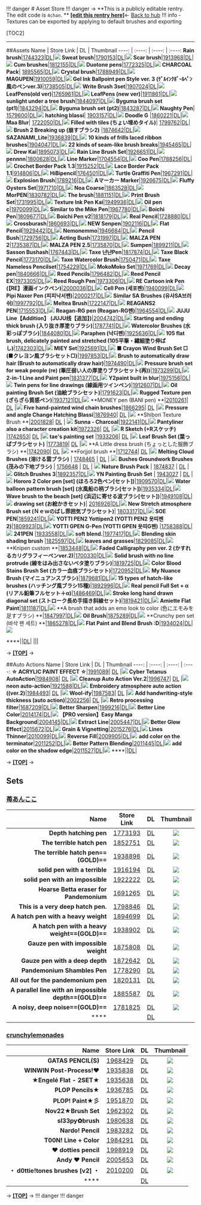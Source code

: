 !!! danger
	# Asset Store
!!! danger
-> **This is a publicly editable rentry. The edit code is `4chan`. **
[**[edit this rentry here]**](https://rentry.org/CSP_368476/edit)<-
[Back to hub](https://rentry.org/CSP_materials)
!!! info
    - Textures can be exported by applying to default brushes and exporting

[TOC2]
***
##Assets
 Name | Store Link | DL | Thumbnail
 ----: | :----: | :----: | :----:
**Rain brush**|[1744323](https://assets.clip-studio.com/en-us/detail?id=1744323)|[DL](https://pixeldrain.com/u/GpEzg1ES)|![](https://celclipmaterialprod.s3-ap-northeast-1.amazonaws.com/23/43/1744323/thumbnail)
**Sweat brush**|[1790153](https://assets.clip-studio.com/en-us/detail?id=1790153)|[DL](https://pixeldrain.com/u/iUnTQe7u)|![](https://celclipmaterialprod.s3-ap-northeast-1.amazonaws.com/53/01/1790153/thumbnail)
**Scar brush**|[1913968](https://assets.clip-studio.com/en-us/detail?id=1913968)|[DL](https://pixeldrain.com/u/ujUzJAvu)|![](https://celclipmaterialprod.s3-ap-northeast-1.amazonaws.com/68/39/1913968/thumbnail)
**Cum brushes**|[1812155](https://assets.clip-studio.com/en-us/detail?id=1812155)|[DL](https://pixeldrain.com/u/mczU4QJP)|![](https://celclipmaterialprod.s3-ap-northeast-1.amazonaws.com/55/21/1812155/thumbnail)
**Duotone pens**|[1772325](https://assets.clip-studio.com/en-us/detail?id=1772325)|[DL](https://pixeldrain.com/u/rzZciLUE)|![](https://celclipmaterialprod.s3-ap-northeast-1.amazonaws.com/25/23/1772325/thumbnail)
**CHARCOAL Pack**| [1895565](https://assets.clip-studio.com/en-us/detail?id=1895565)|[DL](https://pixeldrain.com/u/FfVtR88X)|![](https://celclipmaterialprod.s3-ap-northeast-1.amazonaws.com/65/55/1895565/thumbnail)
**Crystal brush**|[1788949](https://assets.clip-studio.com/en-us/detail?id=1788949)|[DL](https://pixeldrain.com/u/N1xZd7P1)|![](https://celclipmaterialprod.s3-ap-northeast-1.amazonaws.com/49/89/1788949/thumbnail)
**MAGUPEN**|[1910059](https://assets.clip-studio.com/en-us/detail?id=1910059)|[DL](https://pixeldrain.com/u/uFB8HieF)|![](https://celclipmaterialprod.s3-ap-northeast-1.amazonaws.com/59/00/1910059/thumbnail)
**Gel Ink Ballpoint pen Style ver. 3 (ｹﾞﾙｲﾝｸﾎﾞｰﾙﾍﾟﾝ風のペンver.3)**|[1738505](https://assets.clip-studio.com/en-us/detail?id=1738505)|[DL](https://pixeldrain.com/u/rAss34w4)|![](https://celclipmaterialprod.s3-ap-northeast-1.amazonaws.com/05/85/1738505/thumbnail)
**Write Brush 3set**|[1907024](https://assets.clip-studio.com/en-us/detail?id=1907024)|[DL](https://pixeldrain.com/u/bveLPyyc)|![](https://celclipmaterialprod.s3-ap-northeast-1.amazonaws.com/24/70/1907024/thumbnail)
**LeafPens(old ver)**|[1765961](https://assets.clip-studio.com/en-us/detail?id=1765961)|[DL](https://pixeldrain.com/u/WDFjuBii)|![](https://celclipmaterialprod.s3-ap-northeast-1.amazonaws.com/61/59/1765961/thumbnail)
**LeafPens (new ver)**|[1911861](https://assets.clip-studio.com/en-us/detail?id=1911861)|[DL](https://pixeldrain.com/u/sw7YKHpA)|![](https://celclipmaterialprod.s3-ap-northeast-1.amazonaws.com/61/18/1911861/thumbnail)
**sunlight under a tree brush**|[1844097](https://assets.clip-studio.com/en-us/detail?id=1844097)|[DL](https://pixeldrain.com/u/rXiwU72i)|![](https://celclipmaterialprod.s3-ap-northeast-1.amazonaws.com/97/40/1844097/thumbnail)
**Byguma brush set (pt1)**|[1843294](https://assets.clip-studio.com/en-us/detail?id=1843294)|[DL](https://pixeldrain.com/u/w3KaS5Le)|![](https://celclipmaterialprod.s3-ap-northeast-1.amazonaws.com/94/32/1843294/thumbnail)
**Byguma brush set (pt2)**|[1843287](https://assets.clip-studio.com/en-us/detail?id=1843287)|[DL](https://pixeldrain.com/u/Mfhdjzex)|![](https://celclipmaterialprod.s3-ap-northeast-1.amazonaws.com/87/32/1843287/thumbnail)
**Naughty Pen**| [1579600](https://assets.clip-studio.com/en-us/detail?id=1579600)|[DL](https://pixeldrain.com/u/7zKgaeqB)|![](https://celclipmaterialprod.s3-ap-northeast-1.amazonaws.com/00/96/1579600/thumbnail)
**hatching blassi**| [1903157](https://assets.clip-studio.com/en-us/detail?id=1903157)|[DL](https://pixeldrain.com/u/2mfqLv96)|![](https://celclipmaterialprod.s3-ap-northeast-1.amazonaws.com/57/31/1903157/thumbnail?1647937759)
**Doodle G** |[1860221](https://assets.clip-studio.com/en-us/detail?id=1860221)|[DL](https://pixeldrain.com/u/f1eyn52r)|![](https://celclipmaterialprod.s3-ap-northeast-1.amazonaws.com/21/02/1860221/thumbnail?1653736919)
**Maa Blur**| [1722050](https://assets.clip-studio.com/en-us/detail?id=1722050)|[DL](https://pixeldrain.com/u/MK8g8KNJ)|![](https://celclipmaterialprod.s3-ap-northeast-1.amazonaws.com/50/20/1722050/thumbnail?1666257006)
**Filled with tiles (ちょい埋めタイル)**| [1799762](https://assets.clip-studio.com/en-us/detail?id=1799762)|[DL](https://pixeldrain.com/u/ESFMGtP7)|![](https://celclipmaterialprod.s3-ap-northeast-1.amazonaws.com/62/97/1799762/thumbnail)
**Brush 2 Breaking up (崩すブラシ2)** |[1874642](https://assets.clip-studio.com/en-us/detail?id=1874642)|[DL](https://pixeldrain.com/u/ijVVsjcb)|![](https://celclipmaterialprod.s3-ap-northeast-1.amazonaws.com/42/46/1874642/thumbnail)
**SAZANAMI_Lite**|[1936839](https://assets.clip-studio.com/en-us/detail?id=1936839)|[DL](http://mediafire.com/file/5ybfvqux0eas8n3/sazanami.rar/file)|![](https://celclipmaterialprod.s3-ap-northeast-1.amazonaws.com/39/68/1936839/thumbnail)
**10 kinds of frills laced ribbon brushes**|[1904047](https://assets.clip-studio.com/en-us/detail?id=1904047)|[DL](http://files.catbox.moe/jurpgg.zip)|![](https://celclipmaterialprod.s3-ap-northeast-1.amazonaws.com/47/40/1904047/thumbnail)
**22 kinds of seam-like brush breaks**|[1945465](https://assets.clip-studio.com/en-us/detail?id=1945465)|[DL](https://files.catbox.moe/wnyup0.zip)|![](https://celclipmaterialprod.s3-ap-northeast-1.amazonaws.com/65/54/1945465/thumbnail)
**Drew Kai**|[1895073](https://assets.clip-studio.com/en-us/detail?id=1895073)|[DL](http://files.catbox.moe/jff21n.zip)|![](https://celclipmaterialprod.s3-ap-northeast-1.amazonaws.com/73/50/1895073/thumbnail?1643278695)
**Rain Line Brush Set**|[1926651](https://assets.clip-studio.com/en-us/detail?id=1926651)|[DL](https://pixeldrain.com/u/FJUudU4r)|![](https://celclipmaterialprod.s3-ap-northeast-1.amazonaws.com/51/66/1926651/thumbnail)
**pennnn**|[1800628](https://assets.clip-studio.com/en-us/detail?id=1800628)|[DL](https://pixeldrain.com/u/vTzYY5YY)|![](https://celclipmaterialprod.s3-ap-northeast-1.amazonaws.com/28/06/1800628/thumbnail?1633742425)
**Line Marker**|[1704554](https://assets.clip-studio.com/en-us/detail?id=1704554)|[DL](https://pixeldrain.com/u/HbSwDWRF)|![](https://celclipmaterialprod.s3-ap-northeast-1.amazonaws.com/54/45/1704554/thumbnail)
**Coo Pen**|[1788256](https://assets.clip-studio.com/en-us/detail?id=1788256)|[DL](https://pixeldrain.com/u/Gk65i4FK)|![](https://celclipmaterialprod.s3-ap-northeast-1.amazonaws.com/56/82/1788256/thumbnail?1622324463)
**Crochet Border Pack 1.3**|[1915252](https://assets.clip-studio.com/en-us/detail?id=1915252)|[DL](https://pixeldrain.com/u/4QykDuF3)|![](https://celclipmaterialprod.s3-ap-northeast-1.amazonaws.com/63/28/1782863/thumbnail)
**Lace Border Pack 1.1**|[914806](https://assets.clip-studio.com/en-us/detail?id=1914806)|[DL](https://pixeldrain.com/u/cWXpbsQG)|![](https://celclipmaterialprod.s3-ap-northeast-1.amazonaws.com/50/83/1798350/thumbnail)
**HiBipencil**|[1764501](https://assets.clip-studio.com/en-us/detail?id=1764501)|[DL](https://files.catbox.moe/obieas.rar)|![](https://celclipmaterialprod.s3-ap-northeast-1.amazonaws.com/01/45/1764501/thumbnail)
**Turtle Graffiti Pen**|[1967291](https://assets.clip-studio.com/en-us/detail?id=1967291)|[DL](http://files.catbox.moe/mhfk8i.rar)|![](https://celclipmaterialprod.s3-ap-northeast-1.amazonaws.com/91/72/1967291/thumbnail?1670326740)
**Explosion Brush**|[1789216](https://assets.clip-studio.com/en-us/detail?id=1789216)|[DL](http://files.catbox.moe/id8o38.rar)|![](https://celclipmaterialprod.s3-ap-northeast-1.amazonaws.com/16/92/1789216/thumbnail)
**Aマーカー Marker**|[1926675](https://assets.clip-studio.com/en-us/detail?id=1926675)|[DL](https://pixeldrain.com/u/6Cmk1YBw)|![](https://celclipmaterialprod.s3-ap-northeast-1.amazonaws.com/75/66/1926675/thumbnail)
**Fluffy Oysters Set**|[1971710](https://assets.clip-studio.com/en-us/detail?id=1971710)|[DL](https://pixeldrain.com/u/bU3wovXB)|![](https://celclipmaterialprod.s3-ap-northeast-1.amazonaws.com/10/17/1971710/thumbnail)
**Noa Coarse**|[1863528](https://assets.clip-studio.com/en-us/detail?id=1863528)|[DL](https://pixeldrain.com/u/12Se1Aaq)|![](https://celclipmaterialprod.s3-ap-northeast-1.amazonaws.com/28/35/1863528/thumbnail)
**MorPEN**|[1830782](https://assets.clip-studio.com/en-us/detail?id=1830782)|[DL](https://pixeldrain.com/u/gLrMzzUQ)|![](https://celclipmaterialprod.s3-ap-northeast-1.amazonaws.com/82/07/1830782/thumbnail?1617118870)
**The brush**|[1881151](https://assets.clip-studio.com/en-us/detail?id=1881151)|[DL](https://pixeldrain.com/u/rF67KjXX)|![](https://celclipmaterialprod.s3-ap-northeast-1.amazonaws.com/51/11/1881151/thumbnail)
**Print Brush Set**|[1731995](https://assets.clip-studio.com/en-us/detail?id=1731995)|[DL](https://pixeldrain.com/u/QXN5zL3m)|![](https://celclipmaterialprod.s3-ap-northeast-1.amazonaws.com/95/19/1731995/thumbnail)
**Texture Ink Pen Kai**|[1949936](https://assets.clip-studio.com/en-us/detail?id=1949936)|[DL](https://pixeldrain.com/u/oFs5oJeG)|![](https://celclipmaterialprod.s3-ap-northeast-1.amazonaws.com/36/99/1949936/thumbnail)
**Oil pen c**|[1970099](https://assets.clip-studio.com/en-us/detail?id=1970099)|[DL](https://pixeldrain.com/u/7p9mA8zs)|![](https://celclipmaterialprod.s3-ap-northeast-1.amazonaws.com/99/00/1970099/thumbnail)
**Similar to the Mike Pen**|[1967780](https://assets.clip-studio.com/en-us/detail?id=1967780)|[DL](https://pixeldrain.com/u/dTtk2uE1)|![](https://celclipmaterialprod.s3-ap-northeast-1.amazonaws.com/80/77/1967780/thumbnail)
**Boichi Pen**|[1809677](https://assets.clip-studio.com/en-us/detail?id=1809677)|[DL](https://pixeldrain.com/u/JL73S1wh)|![](https://celclipmaterialprod.s3-ap-northeast-1.amazonaws.com/77/96/1809677/thumbnail)
**Boichi Pen v2**|[1818179](https://assets.clip-studio.com/en-us/detail?id=1818179)|[DL](https://pixeldrain.com/u/vsYVqQgH)|![](https://celclipmaterialprod.s3-ap-northeast-1.amazonaws.com/79/81/1818179/thumbnail)
**Real Pencil**|[1728880](https://assets.clip-studio.com/en-us/detail?id=1728880)|[DL](https://pixeldrain.com/u/YQoVTCgf)|![](https://celclipmaterialprod.s3-ap-northeast-1.amazonaws.com/80/88/1728880/thumbnail)
**Crossburash**|[1860693](https://assets.clip-studio.com/en-us/detail?id=1860693)|[DL](https://pixeldrain.com/u/KysRq3Tg)|![](https://celclipmaterialprod.s3-ap-northeast-1.amazonaws.com/93/06/1860693/thumbnail)
**NEW Senpen**|[1902116](https://assets.clip-studio.com/en-us/detail?id=1902116)|[DL](https://pixeldrain.com/u/8oHa1e7h)|![](https://celclipmaterialprod.s3-ap-northeast-1.amazonaws.com/16/21/1902116/thumbnail)
**Flat Pencil**|[1929442](https://assets.clip-studio.com/en-us/detail?id=1929442)|[DL](https://pixeldrain.com/u/p5hhhrPi)|![](https://celclipmaterialprod.s3-ap-northeast-1.amazonaws.com/42/94/1929442/thumbnail)
**Nemonemmo**|[1946684](https://assets.clip-studio.com/en-us/detail?id=1946684)|[DL](https://pixeldrain.com/u/FU3P2tzd)|![](https://celclipmaterialprod.s3-ap-northeast-1.amazonaws.com/84/66/1946684/thumbnail)
**Pencil Bush**|[1729756](https://assets.clip-studio.com/en-us/detail?id=1729756)|[DL](https://pixeldrain.com/u/3uyWxc2B)|![](https://celclipmaterialprod.s3-ap-northeast-1.amazonaws.com/56/97/1729756/thumbnail)
**Acting Bush**|[1731997](https://assets.clip-studio.com/en-us/detail?id=1731997)|[DL](https://pixeldrain.com/u/dRmoX5uP)|![](https://celclipmaterialprod.s3-ap-northeast-1.amazonaws.com/97/19/1731997/thumbnail)
**MALZA PEN 2**|[1735387](https://assets.clip-studio.com/en-us/detail?id=1735387)|[DL](https://pixeldrain.com/u/oiur87En)|![](https://celclipmaterialprod.s3-ap-northeast-1.amazonaws.com/87/53/1735387/thumbnail)
**MALZA PEN 2.5**|[1735870](https://assets.clip-studio.com/en-us/detail?id=1735870)|[DL](https://pixeldrain.com/u/1tDyFW19)|![](https://celclipmaterialprod.s3-ap-northeast-1.amazonaws.com/70/58/1735870/thumbnail)
**Sumpen**|[1899211](https://assets.clip-studio.com/en-us/detail?id=1899211)|[DL](https://pixeldrain.com/u/TVuvomcz)|![](https://celclipmaterialprod.s3-ap-northeast-1.amazonaws.com/11/92/1899211/thumbnail)
**Sasson Bushash**|[1767443](https://assets.clip-studio.com/en-us/detail?id=1767443)|[DL](https://pixeldrain.com/u/YjgZtqDH)|![](https://celclipmaterialprod.s3-ap-northeast-1.amazonaws.com/43/74/1767443/thumbnail)
**Taxe 냔냔Pen**|[1817874](https://assets.clip-studio.com/en-us/detail?id=1817874)|[DL](https://pixeldrain.com/u/89TgTjJ4)|![](https://celclipmaterialprod.s3-ap-northeast-1.amazonaws.com/74/78/1817874/thumbnail)
**Taxe Black Pencil**|[1773170](https://assets.clip-studio.com/en-us/detail?id=1773170)|[DL](https://pixeldrain.com/u/gpygBSBb)|![](https://celclipmaterialprod.s3-ap-northeast-1.amazonaws.com/70/31/1773170/thumbnail)
**Taxe Watercolor Brush**|[1750471](https://assets.clip-studio.com/en-us/detail?id=1750471)|[DL](https://pixeldrain.com/u/G4BUNBW3)|![](https://celclipmaterialprod.s3-ap-northeast-1.amazonaws.com/71/04/1750471/thumbnail)
**Taxe Nameless Pencilset**|[1754229](https://assets.clip-studio.com/en-us/detail?id=1754229)|[DL](https://pixeldrain.com/u/JoZvWMVw)|![](https://celclipmaterialprod.s3-ap-northeast-1.amazonaws.com/29/42/1754229/thumbnail)
**MokoMoko Set**|[1971769](https://assets.clip-studio.com/en-us/detail?id=1971769)|[DL](https://pixeldrain.com/u/6kk1bKqU)|![](https://celclipmaterialprod.s3-ap-northeast-1.amazonaws.com/69/17/1971769/thumbnail)
**Decay pen**|[1840666](https://assets.clip-studio.com/en-us/detail?id=1840666)|[DL](https://pixeldrain.com/u/e2C5KL4D)|![](https://celclipmaterialprod.s3-ap-northeast-1.amazonaws.com/66/06/1840666/thumbnail)
**Reed Pencils**|[1796482](https://assets.clip-studio.com/en-us/detail?id=1796482)|[DL](https://pixeldrain.com/u/DBeXeEQt)|![](https://celclipmaterialprod.s3-ap-northeast-1.amazonaws.com/82/64/1796482/thumbnail)
**Reed Pencil EX**|[1973305](https://assets.clip-studio.com/en-us/detail?id=1973305)|[DL](https://pixeldrain.com/u/Vku8ey81)|![](https://celclipmaterialprod.s3-ap-northeast-1.amazonaws.com/05/33/1973305/thumbnail?1672480245)
**Reed Rough Pen**|[1973306](https://assets.clip-studio.com/en-us/detail?id=1973306)|[DL](https://pixeldrain.com/u/yp5Z7TVz)|![](https://celclipmaterialprod.s3-ap-northeast-1.amazonaws.com/06/33/1973306/thumbnail?1672479431)
**RE Cartoon ink Pen (【RE】漫画インクペン)**|[2000036](https://assets.clip-studio.com/en-us/detail?id=2000036)|[DL](https://pixeldrain.com/u/gtm9mhb3)|![](https://celclipmaterialprod.s3-ap-northeast-1.amazonaws.com/36/00/2000036/thumbnail?1683186876)
**Cell Pen (세포펜)**|[1940099](https://assets.clip-studio.com/en-us/detail?id=1940099)|[DL](https://pixeldrain.com/u/YWmx1Ly4)|![](https://celclipmaterialprod.s3-ap-northeast-1.amazonaws.com/99/00/1940099/thumbnail?1659678906)
**Pipi Naxer Pen (피피낙서펜)**|[2000217](https://assets.clip-studio.com/en-us/detail?id=2000217)|[DL](https://pixeldrain.com/u/fskd8qBA)|![](https://celclipmaterialprod.s3-ap-northeast-1.amazonaws.com/17/02/2000217/thumbnail?1683542619)
**Similar SA Brushes (유사SA브러쉬)**|[1997792](https://assets.clip-studio.com/en-us/detail?id=1997792)|[DL](https://pixeldrain.com/u/6YYWsTgp)|![](https://celclipmaterialprod.s3-ap-northeast-1.amazonaws.com/92/77/1997792/thumbnail?1682678303)
**Meltea Brush**|[1722147](https://assets.clip-studio.com/en-us/detail?id=1722147)|[DL](https://pixeldrain.com/u/VG5U6vpt)|![](https://celclipmaterialprod.s3-ap-northeast-1.amazonaws.com/47/21/1722147/thumbnail?1673574773)
**REAGANS2 PEN**|[1715553](https://assets.clip-studio.com/en-us/detail?id=1715553)|[DL](https://pixeldrain.com/u/Sux9M2RQ)|![](https://celclipmaterialprod.s3-ap-northeast-1.amazonaws.com/53/55/1715553/thumbnail?1660507937)
**Reagan-RG pen (Reagan-RG펜)**|[1964554](https://assets.clip-studio.com/en-us/detail?id=1964554)|[DL](https://pixeldrain.com/u/AimS14gw)|![](https://celclipmaterialprod.s3-ap-northeast-1.amazonaws.com/54/45/1964554/thumbnail?1669199388)
**JUJU Line【Addition】 (JUJU线【追加】)**|[2004742](https://assets.clip-studio.com/en-us/detail?id=2004742)|[DL](https://pixeldrain.com/u/EAdQXktL)|![](https://celclipmaterialprod.s3-ap-northeast-1.amazonaws.com/42/47/2004742/thumbnail?1685198475)
**Starting and ending thick brush (入り抜き厚塗りブラシ)**|[1787741](https://assets.clip-studio.com/en-us/detail?id=1787741)|[DL](https://pixeldrain.com/u/prrzMaPd)|![](https://celclipmaterialprod.s3-ap-northeast-1.amazonaws.com/41/77/1787741/thumbnail?1600254666)
**Watercolor Brushes (水彩っぽブラシ)**|[1844080](https://assets.clip-studio.com/en-us/detail?id=1844080)|[DL](https://pixeldrain.com/u/H16BfU3n)|![](https://celclipmaterialprod.s3-ap-northeast-1.amazonaws.com/80/40/1844080/thumbnail?1622808344)
**Paraphen (낙디펜)**|[1925636](https://assets.clip-studio.com/en-us/detail?id=1925636)|[DL](https://pixeldrain.com/u/81iNFLba)|![](https://celclipmaterialprod.s3-ap-northeast-1.amazonaws.com/36/56/1925636/thumbnail?1684398046)
**105 flat brush, delicately painted and stretched (105平筆・繊細塗り伸ばし)**|[1742303](https://assets.clip-studio.com/en-us/detail?id=1742303)|[DL](https://pixeldrain.com/u/1yCHL5XL)|![](https://celclipmaterialprod.s3-ap-northeast-1.amazonaws.com/03/23/1742303/thumbnail?1561537924)
**MIEY Set**|[1925691](https://assets.clip-studio.com/en-us/detail?id=1925691)|[DL](https://pixeldrain.com/l/ZCfj5z4C)|![](https://celclipmaterialprod.s3-ap-northeast-1.amazonaws.com/91/56/1925691/thumbnail?1654603125)
**■ Crayon Wind Brush Set □ (■クレヨン風ブラシセット□)**|[1997853](https://assets.clip-studio.com/en-us/detail?id=1997853)|[DL](https://pixeldrain.com/l/KUt9q8i1)|![](https://celclipmaterialprod.s3-ap-northeast-1.amazonaws.com/53/78/1997853/thumbnail?1686134851)
**Brush to automatically draw hair (Brush to automatically draw hair)**|[1974490](https://assets.clip-studio.com/en-us/detail?id=1974490)|[DL](https://pixeldrain.com/l/wQGKfyYx)|![](https://celclipmaterialprod.s3-ap-northeast-1.amazonaws.com/90/44/1974490/thumbnail?1673222211)
**Pressure brush set for weak people (re) (筆圧弱い人の厚塗りブラシセット(再))**|[1973299](https://assets.clip-studio.com/en-us/detail?id=1973299)|[DL](https://pixeldrain.com/l/ppRpXzYJ)|![](https://celclipmaterialprod.s3-ap-northeast-1.amazonaws.com/99/32/1973299/thumbnail?1672734895)
**2-in-1 Line and Paint pen**|[1831377](https://assets.clip-studio.com/en-us/detail?id=1831377)|[DL](https://files.catbox.moe/n7svaj.sut)|![](https://celclipmaterialprod.s3-ap-northeast-1.amazonaws.com/77/13/1831377/thumbnail?1617299997)
**Y2paint built in blur**|[1975156](https://assets.clip-studio.com/en-us/detail?id=1975156)|[DL](https://files.catbox.moe/33j9g1.sut)|![](https://celclipmaterialprod.s3-ap-northeast-1.amazonaws.com/56/51/1975156/thumbnail?1673223263)
**Twin pens for line drawings (線画用ツインペン)**|[1912607](https://assets.clip-studio.com/en-us/detail?id=1912607)|[DL](https://pixeldrain.com/l/pNcm5Pju)|![](https://celclipmaterialprod.s3-ap-northeast-1.amazonaws.com/07/26/1912607/thumbnail?1650505835)
**Oil painting Brush Set (油絵ブラシセット)**|[1791623](https://assets.clip-studio.com/en-us/detail?id=1791623)|[DL](https://pixeldrain.com/l/yBc1Khdm)|![](https://celclipmaterialprod.s3-ap-northeast-1.amazonaws.com/23/16/1791623/thumbnail?1602035176)
**Rugged Texture pen (ざらざら質感ペン)**|[1937121](https://assets.clip-studio.com/en-us/detail?id=1937121)|[DL](https://pixeldrain.com/l/iJoChy9X)|![](https://celclipmaterialprod.s3-ap-northeast-1.amazonaws.com/21/71/1937121/thumbnail?1658756249)
**MONEY pen (BANI pen)  **|[2010261](https://assets.clip-studio.com/en-us/detail?id=2010261)| [DL](https://files.catbox.moe/5aogfv.zip) |![](https://celclipmaterialprod.s3-ap-northeast-1.amazonaws.com/61/02/2010261/thumbnail)
**Five hand-painted wind chain brushes**|[1866295](https://assets.clip-studio.com/en-us/detail?id=1866295)| [DL](https://files.catbox.moe/ma33uw.zip) |![](https://celclipmaterialprod.s3-ap-northeast-1.amazonaws.com/95/62/1866295/thumbnail)
**Pressure and angle Change Hatching Blassi**|[1876940](https://assets.clip-studio.com/en-us/detail?id=1876940)| [DL](https://files.catbox.moe/0dztww.sut) |![](https://celclipmaterialprod.s3-ap-northeast-1.amazonaws.com/40/69/1876940/thumbnail)
**Shibori Texture Brush **|[2001828](https://assets.clip-studio.com/en-us/detail?id=2001828)| [DL](https://files.catbox.moe/1dx31u.sut) | ![](https://celclipmaterialprod.s3-ap-northeast-1.amazonaws.com/28/18/2001828/thumbnail)
**Sunna - Charcoal**|[1922141](https://assets.clip-studio.com/en-us/detail?id=1922141)|[DL](https://files.catbox.moe/tnamjy.sut)|![](https://celclipmaterialprod.s3-ap-northeast-1.amazonaws.com/41/21/1922141/thumbnail)
**Pantyliner also a character creation kit**|[1972326](https://assets.clip-studio.com/en-us/detail?id=1972326)| [DL](https://files.catbox.moe/23r4k1.7z) |![](https://celclipmaterialprod.s3-ap-northeast-1.amazonaws.com/26/23/1972326/thumbnail?1683730214)
**R Sketch (+Rスケッチ)** |[1742653](https://assets.clip-studio.com/en-us/detail?id=1742653)| [DL](https://files.catbox.moe/t0fgdj.7z) |![](https://celclipmaterialprod.s3-ap-northeast-1.amazonaws.com/53/26/1742653/thumbnail)
**tae's painting set** |[1933206](https://assets.clip-studio.com/en-us/detail?id=1933206)| [DL](https://files.catbox.moe/1o0ni8.7z) |![](https://celclipmaterialprod.s3-ap-northeast-1.amazonaws.com/06/32/1933206/thumbnail)
**Leaf Brush Set (葉っぱブラシセット)** |[1773819](https://assets.clip-studio.com/en-us/detail?id=1773819)| [DL](https://files.catbox.moe/uuf3s9.7z) |![](https://celclipmaterialprod.s3-ap-northeast-1.amazonaws.com/19/38/1773819/thumbnail)
**A Little dress brush (ちょっとした服飾ブラシ) **|[1742090](https://assets.clip-studio.com/en-us/detail?id=1742090)| [DL](https://files.catbox.moe/5z5vpi.7z) |![](https://celclipmaterialprod.s3-ap-northeast-1.amazonaws.com/90/20/1742090/thumbnail?1556778172)
**Forjjol brush **|[1712744](https://assets.clip-studio.com/ja-jp/detail?id=1712744)| [DL](https://files.catbox.moe/i2idxm.7z) |![](https://celclipmaterialprod.s3-ap-northeast-1.amazonaws.com/44/27/1712744/thumbnail)
**Melting Cloud Brushes (溶ける雲ブラシ)** | [1748465](https://assets.clip-studio.com/en-us/detail?id=1748465) | [DL](https://files.catbox.moe/or1hnc.7z) | ![](https://celclipmaterialprod.s3-ap-northeast-1.amazonaws.com/65/84/1748465/thumbnail)
**Bushes Groundwork Brushes (茂みの下地ブラシ)** | [1756648](https://assets.clip-studio.com/en-us/detail?id=1756648) | [DL](https://files.catbox.moe/jhlhaf.7z) | ![](https://celclipmaterialprod.s3-ap-northeast-1.amazonaws.com/48/66/1756648/thumbnail)
**Nature Brush Pack** | [1874837](https://assets.clip-studio.com/en-us/detail?id=1874837) | [DL](https://files.catbox.moe/lifx49.7z) | ![](https://celclipmaterialprod.s3-ap-northeast-1.amazonaws.com/37/48/1874837/thumbnail)
**Glitch Brushes 3**|[1892357](https://assets.clip-studio.com/en-us/detail?id=1892357)|[DL](https://files.catbox.moe/cecurw.rar)|![](https://celclipmaterialprod.s3-ap-northeast-1.amazonaws.com/57/23/1892357/thumbnail)
**YN Painting Brush Set** | [1943027](https://assets.clip-studio.com/en-us/detail?id=1943027) | [DL](https://files.catbox.moe/qlp6x4.rar) | ![](https://celclipmaterialprod.s3-ap-northeast-1.amazonaws.com/27/30/1943027/thumbnail?1682267327)
**Hororo 2 Color pen [set] (ほろろ2色ペン[セット])**|[1909570](https://assets.clip-studio.com/en-us/detail?id=1909570)|[DL](https://pixeldrain.com/u/gVcMnX9b)|![](https://celclipmaterialprod.s3-ap-northeast-1.amazonaws.com/70/95/1909570/thumbnail?1649437469)
**Water balloon pattern brush [set] (水風船の柄ブラシ[セット])**|[1935334](https://assets.clip-studio.com/en-us/detail?id=1935334)|[DL](https://pixeldrain.com/u/HZLj72QZ)|![](https://celclipmaterialprod.s3-ap-northeast-1.amazonaws.com/34/53/1935334/thumbnail?1659701954)
**Wave brush to the beach [set] (浜辺に寄せる波ブラシ[セット])**|[1949108](https://assets.clip-studio.com/en-us/detail?id=1949108)|[DL](https://pixeldrain.com/u/iqh6TaPy)|![](https://celclipmaterialprod.s3-ap-northeast-1.amazonaws.com/08/91/1949108/thumbnail?1662993863)
**drawing set (お絵かきセット)**| [2016926](https://assets.clip-studio.com/en-us/detail?id=2016926)|[DL](https://pixeldrain.com/u/Dr1LVWWQ)|![](https://celclipmaterialprod.s3-ap-northeast-1.amazonaws.com/26/69/2016926/thumbnail?1689519863)
**New Stretch atmosphere Brush set (Ｎｅｗのばし雰囲気ブラシセット)**| [1803317](https://assets.clip-studio.com/en-us/detail?id=1803317)|[DL](https://pixeldrain.com/l/UshWLnVw)|![](https://celclipmaterialprod.s3-ap-northeast-1.amazonaws.com/17/33/1803317/thumbnail?1607217905)
**SOE PEN**|[1859241](https://assets.clip-studio.com/en-us/detail?id=1859241)|[DL](https://pixeldrain.com/u/LU2CEfBi)|![](https://celclipmaterialprod.s3-ap-northeast-1.amazonaws.com/41/92/1859241/thumbnail)
**YOTTI PEN2 Yottipen2 (YOTTI PEN2 욧띠펜2)**|[1809923](https://assets.clip-studio.com/en-us/detail?id=1809923)|[DL](https://pixeldrain.com/u/SezgEJSD)|![](https://celclipmaterialprod.s3-ap-northeast-1.amazonaws.com/23/99/1809923/thumbnail)
**YOTTI GPEN G-Pen (YOTTI GPEN 욧띠G펜)** |[1758388](https://assets.clip-studio.com/en-us/detail?id=1758388)|[DL](https://pixeldrain.com/u/DdYsMoWW)|![](https://celclipmaterialprod.s3-ap-northeast-1.amazonaws.com/88/83/1758388/thumbnail)
**241PEN** |[1933558](https://assets.clip-studio.com/en-us/detail?id=1933558)|[DL](https://pixeldrain.com/u/8wqnpaDQ)|![](https://celclipmaterialprod.s3-ap-northeast-1.amazonaws.com/58/35/1933558/thumbnail)
**soft blend.**|[1977417](https://assets.clip-studio.com/en-us/detail?id=1977417)|[DL](https://pixeldrain.com/u/A3oUW9Rn)|![](https://celclipmaterialprod.s3-ap-northeast-1.amazonaws.com/17/74/1977417/thumbnail)
**Blending skin shading brush** |[1825597](https://assets.clip-studio.com/en-us/detail?id=1825597)|[DL](https://pixeldrain.com/u/k7chnvWT)|![](https://celclipmaterialprod.s3-ap-northeast-1.amazonaws.com/97/55/1825597/thumbnail)
**leaves and grasses**|[1829085](https://assets.clip-studio.com/en-us/detail?id=1829085)|[DL](https://pixeldrain.com/u/ps1gS8yq)|![](https://celclipmaterialprod.s3-ap-northeast-1.amazonaws.com/85/90/1829085/thumbnail?1664129320)
**Knipen custom **|[1853448](https://assets.clip-studio.com/en-us/detail?id=1853448)|[DL](https://files.catbox.moe/hqojny.rar)|![](https://celclipmaterialprod.s3-ap-northeast-1.amazonaws.com/48/34/1853448/thumbnail)
**Faded Calligraphy pen ver. 2 (かすれるカリグラフィーペンver.2)**|[1700330](https://assets.clip-studio.com/en-us/detail?id=1700330)|[DL](https://files.catbox.moe/rd3fdc.rar)|![](https://celclipmaterialprod.s3-ap-northeast-1.amazonaws.com/30/03/1700330/thumbnail)
**Solid brush with no line protrude (線をはみ出さないベタ塗りブラシ)**|[1819725](https://assets.clip-studio.com/en-us/detail?id=1819725)|[DL](https://files.catbox.moe/u9r3qx.rar)|![](https://celclipmaterialprod.s3-ap-northeast-1.amazonaws.com/25/97/1819725/thumbnail)
**Color Blood Stains Brush Set (カラー血痕ブラシセット)**|[1720952](https://assets.clip-studio.com/en-us/detail?id=1720952)|[DL](https://files.catbox.moe/n5atbo.rar)|![](https://celclipmaterialprod.s3-ap-northeast-1.amazonaws.com/52/09/1720952/thumbnail)
**My Nuance Brush (マイニュアンスブラシ)**|[1879681](https://assets.clip-studio.com/en-us/detail?id=1879681)|[DL](https://files.catbox.moe/qjkcc2.rar)|![](https://celclipmaterialprod.s3-ap-northeast-1.amazonaws.com/81/96/1879681/thumbnail)
**15 types of hatch-like brushes (ハッチング風ブラシ15種)**|[1892996](https://assets.clip-studio.com/en-us/detail?id=1892996)|[DL](https://files.catbox.moe/55xnxo.rar)|![](https://celclipmaterialprod.s3-ap-northeast-1.amazonaws.com/96/29/1892996/thumbnail)
**Real pencil Full Set + α (リアル鉛筆フルセット＋α)**|[1486469](https://assets.clip-studio.com/en-us/detail?id=1486469)|[DL](https://files.catbox.moe/tc0vrz.rar)|![](https://celclipmaterialprod.s3-ap-northeast-1.amazonaws.com/69/64/1486469/thumbnail)
**Stroke long hand drawn diagonal set (ストローク長め手描き斜線セット)**|[1819421](https://assets.clip-studio.com/en-us/detail?id=1819421)|[DL](https://files.catbox.moe/noza9g.rar)|![](https://celclipmaterialprod.s3-ap-northeast-1.amazonaws.com/21/94/1819421/thumbnail)
**Amiette Flat Paint**|[1811187](https://assets.clip-studio.com/en-us/detail?id=1811187)|[DL](https://files.catbox.moe/ijiswp.rar)|![](https://celclipmaterialprod.s3-ap-northeast-1.amazonaws.com/87/11/1811187/thumbnail)
**A brush that adds an emo look to color (色にエモみを足すブラシ) **|[1847997](https://assets.clip-studio.com/en-us/detail?id=1847997)|[DL](https://files.catbox.moe/o7137d.rar)|![](https://celclipmaterialprod.s3-ap-northeast-1.amazonaws.com/97/79/1847997/thumbnail)
**Oil Brush**|[1875289](https://assets.clip-studio.com/en-us/detail?id=1875289)|[DL](https://files.catbox.moe/5st9hg.rar)|![](https://celclipmaterialprod.s3-ap-northeast-1.amazonaws.com/89/52/1875289/thumbnail)
**Crunchy pen set (바삭 펜 세트) **|[1865278](https://assets.clip-studio.com/en-us/detail?id=1865278)|[DL](https://files.catbox.moe/63il9w.rar)|![](https://celclipmaterialprod.s3-ap-northeast-1.amazonaws.com/78/52/1865278/thumbnail)
**Flat Paint and Blend Brush :D**|[1934024](https://assets.clip-studio.com/en-us/detail?id=1934024)|[DL](https://files.catbox.moe/yuq6gq.rar)|![](https://celclipmaterialprod.s3-ap-northeast-1.amazonaws.com/24/40/1934024/thumbnail)

****|[]()|[DL]()|![]()
|||


-> [**[TOP]**]() ->

##Auto Actions
 Name | Store Link | DL | Thumbnail
 ----: | :----: | :----: | :----:
**☆ ACRYLIC PAINT EFFECT ☆**|[1991089](https://assets.clip-studio.com/en-us/detail?id=1991089)| [DL](https://files.catbox.moe/1o5y2c.laf) |![](https://celclipmaterialprod.s3-ap-northeast-1.amazonaws.com/89/10/1991089/thumbnail)
**Cyber Tetanus AutoAction**|[1984908](https://assets.clip-studio.com/en-us/detail?id=1984908)| [DL](https://files.catbox.moe/ohdc5c.laf) |![](https://celclipmaterialprod.s3-ap-northeast-1.amazonaws.com/08/49/1984908/thumbnail)
**Cleanup Auto Action Ver.2**|[1996747](https://assets.clip-studio.com/en-us/detail?id=1996747)| [DL](https://files.catbox.moe/qii6ba.laf) |![](https://celclipmaterialprod.s3-ap-northeast-1.amazonaws.com/47/67/1996747/thumbnail)
**neon auto-action**|[1921588](https://assets.clip-studio.com/en-us/detail?id=1921588)|[DL](https://pixeldrain.com/u/fbCbTjzj)|![](https://celclipmaterialprod.s3-ap-northeast-1.amazonaws.com/88/15/1921588/thumbnail)
**Embroidery atmosphere auto action ((ver.2)**|[1984493](https://assets.clip-studio.com/en-us/detail?id=1984493)| [DL](https://files.catbox.moe/689q0x.laf) |![](https://celclipmaterialprod.s3-ap-northeast-1.amazonaws.com/93/44/1984493/thumbnail)
**Wool-ify**|[1987583](https://assets.clip-studio.com/en-us/detail?id=1987583)| [DL](https://files.catbox.moe/obontc.zip) |![](https://celclipmaterialprod.s3-ap-northeast-1.amazonaws.com/83/75/1987583/thumbnail)
**Add handwriting-style thickness (auto action)**|[2002256](https://assets.clip-studio.com/en-us/detail?id=2002256)| [DL](https://files.catbox.moe/0eu4g9.laf) |![](https://celclipmaterialprod.s3-ap-northeast-1.amazonaws.com/56/22/2002256/thumbnail)
**Retro processing filter**|[1687209](https://assets.clip-studio.com/en-us/detail?id=1687209)|[DL](https://pixeldrain.com/u/PGwjVkjs)|![](https://celclipmaterialprod.s3-ap-northeast-1.amazonaws.com/09/72/1687209/thumbnail)
**Better Sharpen**|[1999216](https://assets.clip-studio.com/en-us/detail?id=1999216)|[DL](https://pixeldrain.com/u/igAppJNn)|![](https://celclipmaterialprod.s3-ap-northeast-1.amazonaws.com/16/92/1999216/thumbnail?1683209195)
**Better Line Color**|[2014174](https://assets.clip-studio.com/en-us/detail?id=2014174)|[DL](https://pixeldrain.com/u/GPcHU9tB)|![](https://celclipmaterialprod.s3-ap-northeast-1.amazonaws.com/74/41/2014174/thumbnail?1688551065)
**【PRO version】Easy Manga Background**|[2004145](https://assets.clip-studio.com/en-us/detail?id=2004145)|[DL](https://pixeldrain.com/u/pZKXonte)|![](https://celclipmaterialprod.s3-ap-northeast-1.amazonaws.com/45/41/2004145/thumbnail?1685210062)
**Extract Line**|[2005447](https://assets.clip-studio.com/en-us/detail?id=2005447)|[DL](https://pixeldrain.com/u/Tnrb3HDx)|![](https://celclipmaterialprod.s3-ap-northeast-1.amazonaws.com/47/54/2005447/thumbnail?1687177585)
**Better Glow Effect**|[2015672](https://assets.clip-studio.com/en-us/detail?id=2015672)|[DL](https://pixeldrain.com/u/n9CcbHES)|![](https://celclipmaterialprod.s3-ap-northeast-1.amazonaws.com/72/56/2015672/thumbnail?1689087890)
**Grain & Vignetting**|[2015276](https://assets.clip-studio.com/en-us/detail?id=2015276)|[DL](https://pixeldrain.com/u/h6zyZnxM)|![](https://celclipmaterialprod.s3-ap-northeast-1.amazonaws.com/76/52/2015276/thumbnail?1688939091)
**Lines Thinner**|[2010099](https://assets.clip-studio.com/en-us/detail?id=2010099)|[DL](https://pixeldrain.com/u/Mu6NPhYh)|![](https://celclipmaterialprod.s3-ap-northeast-1.amazonaws.com/99/00/2010099/thumbnail?1687319110)
**Reverse Fill**|[2009905](https://assets.clip-studio.com/en-us/detail?id=2009905)|[DL](https://pixeldrain.com/u/hKuGCgXP)|![](https://celclipmaterialprod.s3-ap-northeast-1.amazonaws.com/05/99/2009905/thumbnail?1687320083)
**add color on the terminator**|[2011252](https://assets.clip-studio.com/en-us/detail?id=2011252)|[DL](https://pixeldrain.com/u/as9MJaEC)|![](https://celclipmaterialprod.s3-ap-northeast-1.amazonaws.com/52/12/2011252/thumbnail?1687634088)
**Better Pattern Blending**|[2011445](https://assets.clip-studio.com/en-us/detail?id=2011445)|[DL](https://pixeldrain.com/u/ueq2wjaz)|![](https://celclipmaterialprod.s3-ap-northeast-1.amazonaws.com/45/14/2011445/thumbnail?1687774147)
**add color on the shadow edge**|[2011527](https://assets.clip-studio.com/en-us/detail?id=2011527)|[DL](https://pixeldrain.com/u/rfDid19y)|![](https://celclipmaterialprod.s3-ap-northeast-1.amazonaws.com/27/15/2011527/thumbnail?1687827530)
****|[]()|[DL]()|![]()

-> [**[TOP]**]() ->

## Sets
### [苺あんここ](https://assets.clip-studio.com/en-us/search?user=%E8%8B%BA%E3%81%82%E3%82%93%E3%81%93%E3%81%93)
 Name | Store Link | DL | Thumbnail
 ----: | :----: | :----: | :----:
**Depth hatching pen**| [1773193](https://assets.clip-studio.com/en-us/detail?id=1773193)|[DL](https://pixeldrain.com/u/4yP6wfs3)|![](https://celclipmaterialprod.s3-ap-northeast-1.amazonaws.com/93/31/1773193/thumbnail)
**The terrible hatch pen**| [1852751](https://assets.clip-studio.com/en-us/detail?id=1852751)|[DL](https://pixeldrain.com/u/cCqLWkFc)|![](https://celclipmaterialprod.s3-ap-northeast-1.amazonaws.com/51/27/1852751/thumbnail)
**The terrible hatch pen==(GOLD)==**|[1938898]()|[DL](https://pixeldrain.com/u/T2h98S8K)|![](https://celclipmaterialprod.s3-ap-northeast-1.amazonaws.com/51/27/1852751/thumbnail)
**solid pen with a terrible**| [1916194](https://assets.clip-studio.com/en-us/detail?id=1916194)|[DL](https://pixeldrain.com/u/inHSFi1T)|![](https://celclipmaterialprod.s3-ap-northeast-1.amazonaws.com/94/61/1916194/thumbnail)
**solid pen with an impossible**| [1922222](https://assets.clip-studio.com/en-us/detail?id=1922222)|[DL](https://pixeldrain.com/u/Fy7zkyfE)|![](https://celclipmaterialprod.s3-ap-northeast-1.amazonaws.com/22/22/1922222/thumbnail)
**Hoarse Betta eraser for Pandemonium**| [1691265](https://assets.clip-studio.com/en-us/detail?id=1691265)|[DL](https://pixeldrain.com/u/7G7FhdS9)|![](https://celclipmaterialprod.s3-ap-northeast-1.amazonaws.com/65/12/1691265/thumbnail)
**This is a very deep hatch pen.**| [1798846](https://assets.clip-studio.com/en-us/detail?id=1798846)|[DL](https://pixeldrain.com/u/YNMvLVyE)|![](https://celclipmaterialprod.s3-ap-northeast-1.amazonaws.com/46/88/1798846/thumbnail)
**A hatch pen with a heavy weight**| [1894699](https://assets.clip-studio.com/en-us/detail?id=1894699)|[DL](https://pixeldrain.com/u/Xv1MZD82)|![](https://celclipmaterialprod.s3-ap-northeast-1.amazonaws.com/99/46/1894699/thumbnail)
**A hatch pen with a heavy weight==(GOLD)==**|[1938902](https://assets.clip-studio.com/en-us/detail?id=1938902)|[DL](https://pixeldrain.com/u/7bxHkZDv)|![](https://celclipmaterialprod.s3-ap-northeast-1.amazonaws.com/99/46/1894699/thumbnail)
**Gauze pen with impossible weight**| [1875808](https://assets.clip-studio.com/en-us/detail?id=1875808)|[DL](https://pixeldrain.com/u/yb4FN8Gm)|![](https://celclipmaterialprod.s3-ap-northeast-1.amazonaws.com/08/58/1875808/thumbnail)
**Gauze pen with a deep depth**| [1872642](https://assets.clip-studio.com/en-us/detail?id=1872642)|[DL](https://pixeldrain.com/u/Z1BFEPS1)|![](https://celclipmaterialprod.s3-ap-northeast-1.amazonaws.com/42/26/1872642/thumbnail)
**Pandemonium Shambles Pen**|[1778290](https://assets.clip-studio.com/en-us/detail?id=1778290)| [DL](https://files.catbox.moe/fswzaq.7z) |![](https://celclipmaterialprod.s3-ap-northeast-1.amazonaws.com/90/82/1778290/thumbnail)
**All out for the pandemonium pen**| [1820131](https://assets.clip-studio.com/en-us/detail?id=1820131)|[DL](https://pixeldrain.com/u/ZVH5ETSb)|![](https://celclipmaterialprod.s3-ap-northeast-1.amazonaws.com/31/01/1820131/thumbnail)
**A parallel line with an impossible depth==(GOLD)==**|[1885587](https://assets.clip-studio.com/en-us/detail?id=1885587)|[DL](https://files.catbox.moe/ubwj2v.rar)|![](https://celclipmaterialprod.s3-ap-northeast-1.amazonaws.com/87/55/1885587/thumbnail)
**A noisy, deep noise==(GOLD)==**|[1781825](https://assets.clip-studio.com/en-us/detail?id=1781825)|[DL](https://files.catbox.moe/gsuej9.rar)|![](https://celclipmaterialprod.s3-ap-northeast-1.amazonaws.com/25/18/1781825/thumbnail)
****|[]()|[DL]()|![]()

### [crunchylemonades](https://assets.clip-studio.com/en-us/search?user=crunchylemonades)
 Name | Store Link | DL | Thumbnail
 ----: | :----: | :----: | :----:
**GATAS PENCIL(S)**|[1968429](https://assets.clip-studio.com/en-us/detail?id=1968429)|[DL](https://pixeldrain.com/l/JpiWwGdF)|![](https://celclipmaterialprod.s3-ap-northeast-1.amazonaws.com/29/84/1968429/thumbnail?1670556034)
**WINWIN Post-Process!♥︎**|[1935838](https://assets.clip-studio.com/en-us/detail?id=1935838)|[DL](https://pixeldrain.com/u/FYQVcTXW)|![](https://celclipmaterialprod.s3-ap-northeast-1.amazonaws.com/38/58/1935838/thumbnail?1658188361)
**★Engelé Flat - 2SET★**|[1935638](https://assets.clip-studio.com/en-us/detail?id=1935638)|[DL](https://pixeldrain.com/u/zfRRLLQ5)|![](https://celclipmaterialprod.s3-ap-northeast-1.amazonaws.com/38/56/1935638/thumbnail?1658547336)
**PLOP Pencils★**|[1936785](https://assets.clip-studio.com/en-us/detail?id=1936785)|[DL](https://pixeldrain.com/u/mrvFrcnn)|![](https://celclipmaterialprod.s3-ap-northeast-1.amazonaws.com/85/67/1936785/thumbnail?1658546939)
**PLOP! Paint★彡**|[1951870](https://assets.clip-studio.com/en-us/detail?id=1951870)|[DL](https://pixeldrain.com/u/14txoahU)|![](https://celclipmaterialprod.s3-ap-northeast-1.amazonaws.com/70/18/1951870/thumbnail?1663890625)
**Nov22★Brush Set**|[1962302](https://assets.clip-studio.com/en-us/detail?id=1962302)|[DL](https://pixeldrain.com/u/vnjbApjC)|![](https://celclipmaterialprod.s3-ap-northeast-1.amazonaws.com/02/23/1962302/thumbnail?1668092701)
**sl33py✿brush**|[1980638](https://assets.clip-studio.com/en-us/detail?id=1980638)|[DL](https://pixeldrain.com/u/C61vAeR7)|![](https://celclipmaterialprod.s3-ap-northeast-1.amazonaws.com/38/06/1980638/thumbnail?1675438438)
**Nardo! Pencil**|[1983282](https://assets.clip-studio.com/en-us/detail?id=1983282)|[DL](https://pixeldrain.com/u/asmbWHDm)|![](https://celclipmaterialprod.s3-ap-northeast-1.amazonaws.com/82/32/1983282/thumbnail?1676474768)
**T00N! Line + Color**|[1984291](https://assets.clip-studio.com/en-us/detail?id=1984291)|[DL](https://pixeldrain.com/u/2yHXhPVg)|![](https://celclipmaterialprod.s3-ap-northeast-1.amazonaws.com/91/42/1984291/thumbnail?1676914349)
**♥︎ dotties pencil**|[1998919](https://assets.clip-studio.com/en-us/detail?id=1998919)|[DL](https://pixeldrain.com/u/Q2KSkQiw)|![](https://celclipmaterialprod.s3-ap-northeast-1.amazonaws.com/19/89/1998919/thumbnail?1682711902)
**Andy ♥︎ Pencil**|[2005653](https://assets.clip-studio.com/en-us/detail?id=2005653)|[DL](https://pixeldrain.com/u/7HFVZDha)|![](https://celclipmaterialprod.s3-ap-northeast-1.amazonaws.com/53/56/2005653/thumbnail?1685556161)
**・ d0ttie!tones brushes [v2] ・**|[2010200](https://assets.clip-studio.com/en-us/detail?id=2010200)|[DL](https://pixeldrain.com/u/U23fvuaS)|![](https://celclipmaterialprod.s3-ap-northeast-1.amazonaws.com/00/02/2010200/thumbnail?1687215857)
****|[]()|[DL]()|![]()


-> [**[TOP]**]() ->
!!! danger
    !!! danger
